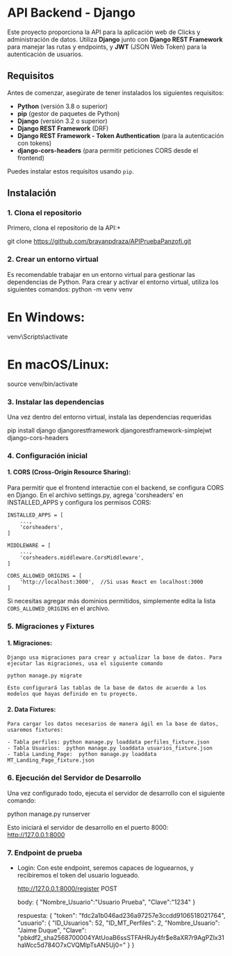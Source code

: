 # API Backend - Django

Este proyecto proporciona la API para la aplicación web de Clicks y administración de datos. Utiliza **Django** junto con **Django REST Framework** para manejar las rutas y endpoints, y **JWT** (JSON Web Token) para la autenticación de usuarios.

## Requisitos

Antes de comenzar, asegúrate de tener instalados los siguientes requisitos:

- **Python** (versión 3.8 o superior)
- **pip** (gestor de paquetes de Python)
- **Django** (versión 3.2 o superior)
- **Django REST Framework** (DRF)
- **Django REST Framework - Token Authentication** (para la autenticación con tokens)
- **django-cors-headers** (para permitir peticiones CORS desde el frontend)
  
Puedes instalar estos requisitos usando `pip`.

## Instalación

### 1. Clona el repositorio

  Primero, clona el repositorio de la API:+

  git clone https://github.com/brayanpdraza/APIPruebaPanzofi.git

### 2. Crear un entorno virtual
  Es recomendable trabajar en un entorno virtual para gestionar las dependencias de Python. Para crear y activar el entorno virtual, utiliza los siguientes comandos:
  python -m venv venv
  # En Windows:
  venv\Scripts\activate
  # En macOS/Linux:
  source venv/bin/activate

### 3. Instalar las dependencias
  Una vez dentro del entorno virtual, instala las dependencias requeridas
  
  pip install django djangorestframework djangorestframework-simplejwt django-cors-headers

### 4.  Configuración inicial

  #### 1. CORS (Cross-Origin Resource Sharing):

  Para permitir que el frontend interactúe con el backend, se configura CORS en Django. En el archivo settings.py, agrega 'corsheaders' en INSTALLED_APPS y configura los permisos CORS:

    INSTALLED_APPS = [
        ...,
        'corsheaders',
    ]
    
    MIDDLEWARE = [
        ...,
        'corsheaders.middleware.CorsMiddleware',
    ]
    
    CORS_ALLOWED_ORIGINS = [
        'http://localhost:3000',  //Si usas React en localhost:3000
    ]
    
  Si necesitas agregar más dominios permitidos, simplemente edita la lista `CORS_ALLOWED_ORIGINS` en el archivo.
  
### 5. Migraciones y Fixtures

  #### 1. Migraciones:
    Django usa migraciones para crear y actualizar la base de datos. Para ejecutar las migraciones, usa el siguiente comando

    python manage.py migrate

    Esto configurará las tablas de la base de datos de acuerdo a los modelos que hayas definido en tu proyecto.
  #### 2. Data Fixtures:
    Para cargar los datos necesarios de manera ágil en la base de datos, usaremos fixtures:

    - Tabla perfiles: python manage.py loaddata perfiles_fixture.json
    - Tabla Usuarios:  python manage.py loaddata usuarios_fixture.json
    - Tabla Landing_Page:  python manage.py loaddata MT_Landing_Page_fixture.json
    
### 6. Ejecución del Servidor de Desarrollo
  Una vez configurado todo, ejecuta el servidor de desarrollo con el siguiente comando:

  python manage.py runserver

  Esto iniciará el servidor de desarrollo en el puerto 8000: http://127.0.0.1:8000

### 7. Endpoint de prueba
  - Login: Con este endpoint, seremos capaces de loguearnos, y recibiremos el token del usuario logueado.
    
    http://127.0.0.1:8000/register POST
    
    body:
    {
    "Nombre_Usuario":"Usuario Prueba",
    "Clave":"1234"
    }

    respuesta:
    {
      "token": "fdc2a1b046ad236a97257e3ccdd9106518021764",
      "usuario": {
          "ID_Usuarios": 52,
          "ID_MT_Perfiles": 2,
          "Nombre_Usuario": "Jaime Duque",
          "Clave": "pbkdf2_sha256$870000$4YAtUoaB6ssSTFAHRJy4fr$e8aXR7r9AgPZlx31haWcc5d784O7xCVQMlpTsAN5Uj0="
      }
    }
    
